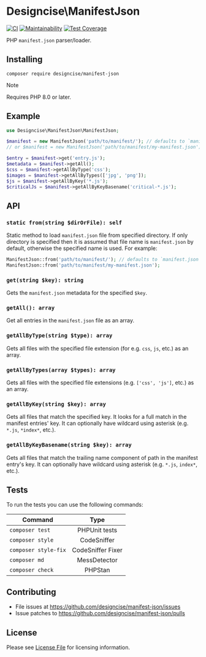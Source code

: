 # Designcise\ManifestJson

[![CI](https://github.com/designcise/manifest-json/actions/workflows/ci.yml/badge.svg)](https://github.com/designcise/manifest-json/actions/workflows/ci.yml)
[![Maintainability](https://api.codeclimate.com/v1/badges/0edb897f673eb368fb73/maintainability)](https://codeclimate.com/github/designcise/manifest-json/maintainability)
[![Test Coverage](https://api.codeclimate.com/v1/badges/0edb897f673eb368fb73/test_coverage)](https://codeclimate.com/github/designcise/manifest-json/test_coverage)

PHP `manifest.json` parser/loader.

## Installing

```shell
composer require designcise/manifest-json
```

> [!NOTE]  
> Requires PHP 8.0 or later.

## Example

```php
use Designcise\ManifestJson\ManifestJson;

$manifest = new ManifestJson('path/to/manifest/'); // defaults to `manifest.json`
// or $manifest = new ManifestJson('path/to/manifest/my-manifest.json');

$entry = $manifest->get('entry.js');
$metadata = $manifest->getAll();
$css = $manifest->getAllByType('css');
$images = $manifest->getAllByTypes(['jpg', 'png']);
$js = $manifest->getAllByKey('*.js');
$criticalJs = $manifest->getAllByKeyBasename('critical-*.js');
```

## API

### `static from(string $dirOrFile): self`

Static method to load `manifest.json` file from specified directory. If only directory is specified then it is assumed that file name is `manifest.json` by default, otherwise the specified name is used. For example:

```php
ManifestJson::from('path/to/manifest/'); // defaults to `manifest.json`
ManifestJson::from('path/to/manifest/my-manifest.json');
```

### `get(string $key): string`

Gets the `manifest.json` metadata for the specified `$key`.

### `getAll(): array`

Get all entries in the `manifest.json` file as an array.

### `getAllByType(string $type): array`

Gets all files with the specified file extension (for e.g. `css`, `js`, etc.) as an array.

### `getAllByTypes(array $types): array`

Gets all files with the specified file extensions (e.g. `['css', 'js']`, etc.) as an array.

### `getAllByKey(string $key): array`

Gets all files that match the specified key. It looks for a full match in the manifest entries' key. It can optionally have wildcard using asterisk (e.g. `*.js`, `*index*`, etc.).

### `getAllByKeyBasename(string $key): array`

Gets all files that match the trailing name component of path in the manifest entry's key. It can optionally have wildcard using asterisk (e.g. `*.js`, `index*`, etc.).

## Tests

To run the tests you can use the following commands:

| Command             | Type             |
| ------------------- |:----------------:|
| `composer test`     | PHPUnit tests    |
| `composer style`    | CodeSniffer      |
| `composer style-fix`| CodeSniffer Fixer|
| `composer md`       | MessDetector     |
| `composer check`    | PHPStan          |

## Contributing

* File issues at https://github.com/designcise/manifest-json/issues
* Issue patches to https://github.com/designcise/manifest-json/pulls

## License

Please see [License File](LICENSE.md) for licensing information.
